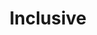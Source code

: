 ---
pid: ch162
title: Inclusive
location_transcription: The middle
coordinates: "[-75.163586150144, 39.952352402915]"
zipcode: NJ08107
gen_neighborhood: 
neighborhood: 
outside_phl: Oaklyn NJ
age: '32'
age_range: 30-39
instagram: 
image_file_name: ch_162.jpg
proposal_transcription: 'A group of people from all backgrounds. Very colorful. looks
  like a family. #Cityoflove'
topic: Class Structure,Family,Love,Race Ethnicity
topic_summary: 0, 0, 0, 0
type: Other No Form
keywords_other: 
credit: Rona Springsteen
image_labels: 
twitter: 
facebook: 
permalink: "/monuments/ch162/"
layout: item-page
---